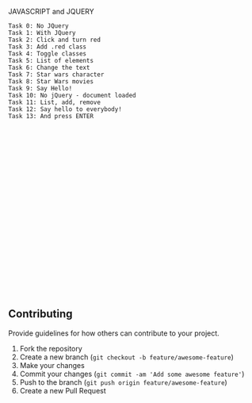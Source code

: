JAVASCRIPT and JQUERY

    Task 0: No JQuery
    Task 1: With JQuery
    Task 2: Click and turn red
    Task 3: Add .red class
    Task 4: Toggle classes
    Task 5: List of elements
    Task 6: Change the text
    Task 7: Star wars character
    Task 8: Star Wars movies
    Task 9: Say Hello!
    Task 10: No jQuery - document loaded
    Task 11: List, add, remove
    Task 12: Say hello to everybody!
    Task 13: And press ENTER




















```

























```














## Contributing
Provide guidelines for how others can contribute to your project.

1. Fork the repository
2. Create a new branch (`git checkout -b feature/awesome-feature`)
3. Make your changes
4. Commit your changes (`git commit -am 'Add some awesome feature'`)
5. Push to the branch (`git push origin feature/awesome-feature`)
6. Create a new Pull Request









